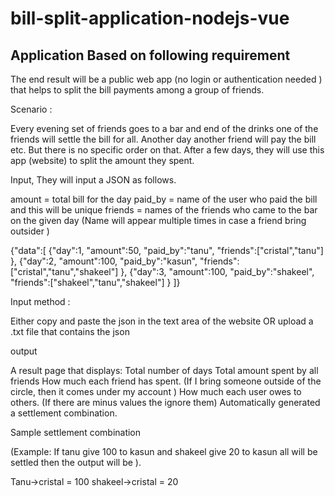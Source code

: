 # bill-split-application-nodejs-vue

## Application Based on following requirement

The end result will be a  public web app (no login or authentication needed ) that helps to split the bill payments among a group of friends. 

Scenario : 

Every evening set of friends goes to a bar and end of the drinks one of the friends will settle the bill for all. Another day another friend will pay the bill etc. But there is no specific order on that.  After a few days, they will use this app (website) to split the amount they spent. 

Input, 
They will input a JSON as follows.

amount = total bill for the day
paid_by = name of the user who paid the bill and this will be unique
friends = names of the friends who came to the bar on the given day (Name will appear multiple times in case a friend bring outsider )




{"data":[
{"day":1,
"amount":50,
"paid_by":"tanu",
"friends":["cristal","tanu"]
},
{"day":2,
"amount":100,
"paid_by":"kasun",
"friends":["cristal","tanu","shakeel"]
},
{"day":3,
"amount":100,
"paid_by":"shakeel",
"friends":["shakeel","tanu","shakeel"]
}
]}


Input method : 

Either copy and paste the json in the text area of the website OR upload a .txt file that contains the json

output 

A result page that displays:
 Total number of days
 Total amount spent by all friends
 How much each friend has spent. (If I bring someone outside of the circle, then it comes under my account )
 How much each user owes to others.  (If there are minus values the ignore them)
 Automatically generated a settlement combination.   

Sample settlement combination

(Example: If tanu give 100 to kasun and  shakeel give 20 to kasun all will be settled then the output will be ).

Tanu->cristal = 100
shakeel->cristal = 20


